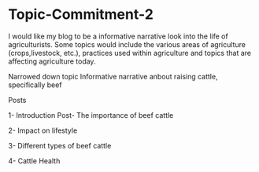 # Topic-Commitment-2

I would like my blog to be a informative narrative look into the life of agriculturists. Some topics would include the various areas of agriculture (crops,livestock, etc.), practices used within agriculture and topics that are affecting agriculture today. 

Narrowed down topic 
Informative narrative anbout raising cattle, specifically beef 

Posts
 
1- Introduction Post- The importance of beef cattle

2- Impact on lifestyle

3- Different types of beef cattle  

4- Cattle Health






